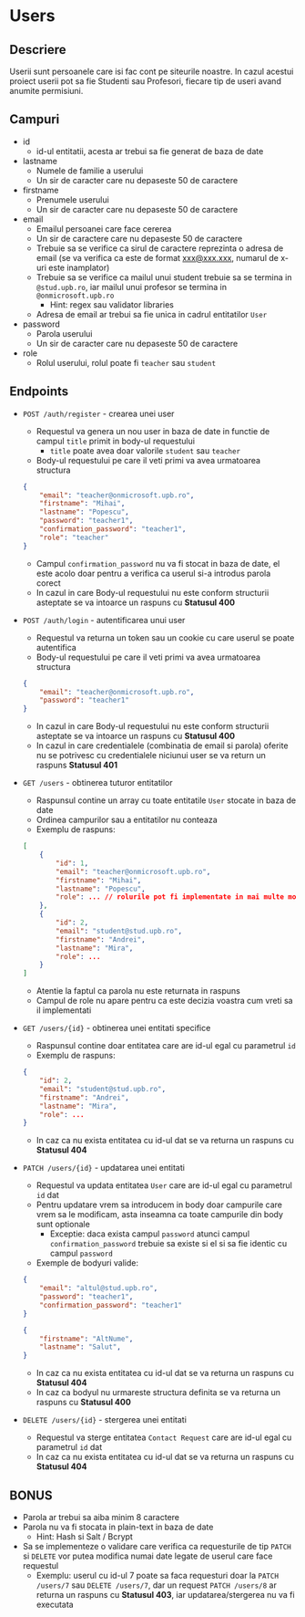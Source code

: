 # Users
## Descriere
Userii sunt persoanele care isi fac cont pe siteurile noastre. In cazul acestui proiect userii pot sa fie Studenti sau Profesori, fiecare tip de useri avand anumite permisiuni.

## Campuri
- id
    - id-ul entitatii, acesta ar trebui sa fie generat de baza de date
- lastname
    - Numele de familie a userului
    - Un sir de caracter care nu depaseste 50 de caractere
- firstname
    - Prenumele userului
    - Un sir de caracter care nu depaseste 50 de caractere
- email
    - Emailul persoanei care face cererea
    - Un sir de caractere care nu depaseste 50 de caractere
    - Trebuie sa se verifice ca sirul de caractere reprezinta o adresa de email (se va verifica ca este de format xxx@xxx.xxx, numarul de x-uri este inamplator)
    - Trebuie sa se verifice ca mailul unui student trebuie sa se termina in `@stud.upb.ro`, iar mailul unui profesor se termina in `@onmicrosoft.upb.ro`
        - Hint: regex sau validator libraries
    - Adresa de email ar trebui sa fie unica in cadrul entitatilor `User`
- password
    - Parola userului
    - Un sir de caracter care nu depaseste 50 de caractere
- role
    - Rolul userului, rolul poate fi `teacher` sau `student`

## Endpoints

- `POST /auth/register` - crearea unei user
    - Requestul va genera un nou user in baza de date in functie de campul `title` primit in body-ul requestului
        - `title` poate avea doar valorile `student` sau `teacher`
    - Body-ul requestului pe care il veti primi va avea urmatoarea structura
    ```json
    {
        "email": "teacher@onmicrosoft.upb.ro",
        "firstname": "Mihai",
        "lastname": "Popescu",
        "password": "teacher1",
        "confirmation_password": "teacher1",
        "role": "teacher"
    }
    ```
    - Campul `confirmation_password` nu va fi stocat in baza de date, el este acolo doar pentru a verifica ca userul si-a introdus parola corect
    - In cazul in care Body-ul requestului nu este conform structurii asteptate se va intoarce un raspuns cu __Statusul 400__

- `POST /auth/login` - autentificarea unui user
    - Requestul va returna un token sau un cookie cu care userul se poate autentifica
    - Body-ul requestului pe care il veti primi va avea urmatoarea structura
    ```json
    {
        "email": "teacher@onmicrosoft.upb.ro",
        "password": "teacher1"
    }
    ```
    - In cazul in care Body-ul requestului nu este conform structurii asteptate se va intoarce un raspuns cu __Statusul 400__
    - In cazul in care credentialele (combinatia de email si parola) oferite nu se potrivesc cu credentialele niciunui user se va return un raspuns __Statusul 401__

- `GET /users` - obtinerea tuturor entitatilor
    - Raspunsul contine un array cu toate entitatile `User` stocate in baza de date
    - Ordinea campurilor sau a entitatilor nu conteaza
    - Exemplu de raspuns:
    ```json
    [
        {
            "id": 1,
            "email": "teacher@onmicrosoft.upb.ro",
            "firstname": "Mihai",
            "lastname": "Popescu",
            "role": ... // rolurile pot fi implementate in mai multe moduri (care ar modifica structura responseului), din acest motiv nu am scris nicio valoare
        },
        {
            "id": 2,
            "email": "student@stud.upb.ro",
            "firstname": "Andrei",
            "lastname": "Mira",
            "role": ...
        }
    ]
    ```
    - Atentie la faptul ca parola nu este returnata in raspuns
    - Campul de role nu apare pentru ca este decizia voastra cum vreti sa il implementati

- `GET /users/{id}` - obtinerea unei entitati specifice
    - Raspunsul contine doar entitatea care are id-ul egal cu parametrul `id`
    - Exemplu de raspuns:
    ```json
    {
        "id": 2,
        "email": "student@stud.upb.ro",
        "firstname": "Andrei",
        "lastname": "Mira",
        "role": ...
    }
    ```
    - In caz ca nu exista entitatea cu id-ul dat se va returna un raspuns cu __Statusul 404__

- `PATCH /users/{id}` - updatarea unei entitati
    - Requestul va updata entitatea `User` care are id-ul egal cu parametrul `id` dat
    - Pentru updatare vrem sa introducem in body doar campurile care vrem sa le modificam, asta inseamna ca toate campurile din body sunt optionale
        - Exceptie: daca exista campul `password` atunci campul `confirmation_password` trebuie sa existe si el si sa fie identic cu campul `password`
    - Exemple de bodyuri valide:
    ```json
    {
        "email": "altul@stud.upb.ro",
        "password": "teacher1",
        "confirmation_password": "teacher1"
    }
    ```
    ```json
    {
        "firstname": "AltNume",
        "lastname": "Salut",
    }
    ```
    - In caz ca nu exista entitatea cu id-ul dat se va returna un raspuns cu __Statusul 404__
    - In caz ca bodyul nu urmareste structura definita se va returna un raspuns cu __Statusul 400__

- `DELETE /users/{id}` - stergerea unei entitati
    - Requestul va sterge entitatea `Contact Request` care are id-ul egal cu parametrul `id` dat
    - In caz ca nu exista entitatea cu id-ul dat se va returna un raspuns cu __Statusul 404__

## BONUS

- Parola ar trebui sa aiba minim 8 caractere
- Parola nu va fi stocata in plain-text in baza de date
    - Hint: Hash si Salt / Bcrypt
- Sa se implementeze o validare care verifica ca requesturile de tip `PATCH` si `DELETE` vor putea modifica numai date legate de userul care face requestul
    - Exemplu: userul cu id-ul 7 poate sa faca requesturi doar la `PATCH /users/7` sau `DELETE /users/7`, dar un request `PATCH /users/8` ar returna un raspuns cu __Statusul 403__, iar updatarea/stergerea nu va fi executata
